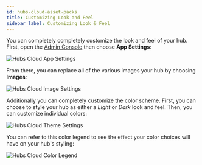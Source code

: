 ```yaml
---
id: hubs-cloud-asset-packs
title: Customizing Look and Feel
sidebar_label: Customizing Look & Feel
---
```


You can completely completely customize the look and feel of your hub. First, open the [Admin Console](./hubs-cloud-getting-started.md) then choose **App Settings**:

![Hubs Cloud App Settings](img/hubs-cloud-app-settings.png)

From there, you can replace all of the various images your hub by choosing **Images**:

![Hubs Cloud Image Settings](img/hubs-cloud-image-settings.png)

Additionally you can completely customize the color scheme. First, you can choose to style your hub as either a *Light* or *Dark* look and feel. Then, you can customize individual colors:

![Hubs Cloud Theme Settings](img/hubs-cloud-theme-settings.png)

You can refer to this color legend to see the effect your color choices will have on your hub's styling:

![Hubs Cloud Color Legend](img/hubs-cloud-color-legend.png)
